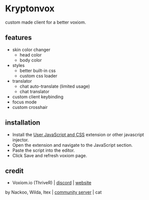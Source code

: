 # Kryptonvox

custom made client for a better voxiom.<br>

## features
- skin color changer
  - head color
  - body color
- styles
  - better built-in css
  - custom css loader
- translator
  - chat auto-translate (limited usage)
  - chat translator
- custom client keybinding 
- focus mode 
- custom crosshair

## installation 
- Install the [User JavaScript and CSS](https://chromewebstore.google.com/detail/user-javascript-and-css/nbhcbdghjpllgmfilhnhkllmkecfmpld?hl=en) extension or other javascript injector.
- Open the extension and navigate to the JavaScript section.
- Paste the script into the editor.
- Click Save and refresh voxiom page.

## credit
- Voxiom.io (ThriveR) | [discord](https://discord.gg/YExechPavq) | [website](https://voxiom.io)

by Nackoo, Wilda, Itex | [community server](https://discord.gg/WxGZwXqYuW) | cat 
